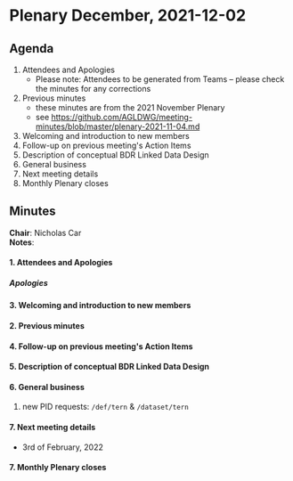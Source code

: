 # Plenary December, 2021-12-02

## Agenda

1. Attendees and Apologies
    * Please note: Attendees to be generated from Teams – please check the minutes for any corrections
2. Previous minutes
    * these minutes are from the 2021 November Plenary
    * see https://github.com/AGLDWG/meeting-minutes/blob/master/plenary-2021-11-04.md
3. Welcoming and introduction to new members
4. Follow-up on previous meeting's Action Items
5. Description of conceptual BDR Linked Data Design
6. General business 
7. Next meeting details
8. Monthly Plenary closes

## Minutes

**Chair**: Nicholas Car  
**Notes**: 

#### 1. Attendees and Apologies
##### Apologies

#### 3. Welcoming and introduction to new members 
    
#### 2. Previous minutes

#### 4. Follow-up on previous meeting's Action Items

#### 5. Description of conceptual BDR Linked Data Design

#### 6. General business 

1. new PID requests: `/def/tern` & `/dataset/tern`

#### 7. Next meeting details

* 3rd of February, 2022

#### 7. Monthly Plenary closes
